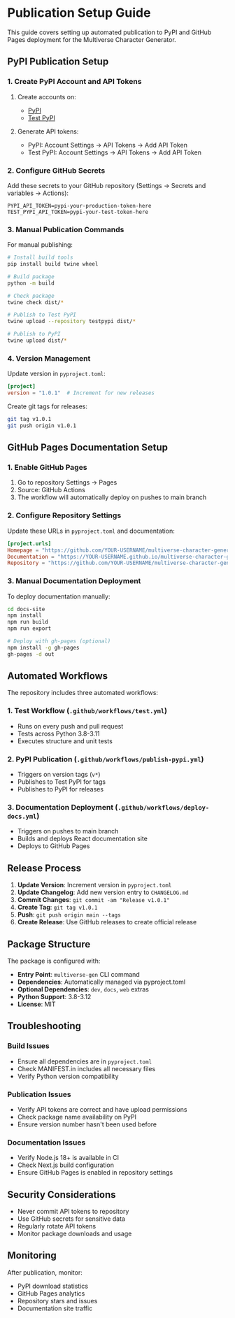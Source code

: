 # Publication Setup Guide

This guide covers setting up automated publication to PyPI and GitHub Pages deployment for the Multiverse Character Generator.

## PyPI Publication Setup

### 1. Create PyPI Account and API Tokens

1. Create accounts on:
   - [PyPI](https://pypi.org/account/register/)
   - [Test PyPI](https://test.pypi.org/account/register/)

2. Generate API tokens:
   - PyPI: Account Settings → API Tokens → Add API Token
   - Test PyPI: Account Settings → API Tokens → Add API Token

### 2. Configure GitHub Secrets

Add these secrets to your GitHub repository (Settings → Secrets and variables → Actions):

```
PYPI_API_TOKEN=pypi-your-production-token-here
TEST_PYPI_API_TOKEN=pypi-your-test-token-here
```

### 3. Manual Publication Commands

For manual publishing:

```bash
# Install build tools
pip install build twine wheel

# Build package
python -m build

# Check package
twine check dist/*

# Publish to Test PyPI
twine upload --repository testpypi dist/*

# Publish to PyPI
twine upload dist/*
```

### 4. Version Management

Update version in `pyproject.toml`:
```toml
[project]
version = "1.0.1"  # Increment for new releases
```

Create git tags for releases:
```bash
git tag v1.0.1
git push origin v1.0.1
```

## GitHub Pages Documentation Setup

### 1. Enable GitHub Pages

1. Go to repository Settings → Pages
2. Source: GitHub Actions
3. The workflow will automatically deploy on pushes to main branch

### 2. Configure Repository Settings

Update these URLs in `pyproject.toml` and documentation:
```toml
[project.urls]
Homepage = "https://github.com/YOUR-USERNAME/multiverse-character-generator"
Documentation = "https://YOUR-USERNAME.github.io/multiverse-character-generator"
Repository = "https://github.com/YOUR-USERNAME/multiverse-character-generator.git"
```

### 3. Manual Documentation Deployment

To deploy documentation manually:

```bash
cd docs-site
npm install
npm run build
npm run export

# Deploy with gh-pages (optional)
npm install -g gh-pages
gh-pages -d out
```

## Automated Workflows

The repository includes three automated workflows:

### 1. Test Workflow (`.github/workflows/test.yml`)
- Runs on every push and pull request
- Tests across Python 3.8-3.11
- Executes structure and unit tests

### 2. PyPI Publication (`.github/workflows/publish-pypi.yml`)
- Triggers on version tags (`v*`)
- Publishes to Test PyPI for tags
- Publishes to PyPI for releases

### 3. Documentation Deployment (`.github/workflows/deploy-docs.yml`)
- Triggers on pushes to main branch
- Builds and deploys React documentation site
- Deploys to GitHub Pages

## Release Process

1. **Update Version**: Increment version in `pyproject.toml`
2. **Update Changelog**: Add new version entry to `CHANGELOG.md`
3. **Commit Changes**: `git commit -am "Release v1.0.1"`
4. **Create Tag**: `git tag v1.0.1`
5. **Push**: `git push origin main --tags`
6. **Create Release**: Use GitHub releases to create official release

## Package Structure

The package is configured with:

- **Entry Point**: `multiverse-gen` CLI command
- **Dependencies**: Automatically managed via pyproject.toml
- **Optional Dependencies**: `dev`, `docs`, `web` extras
- **Python Support**: 3.8-3.12
- **License**: MIT

## Troubleshooting

### Build Issues
- Ensure all dependencies are in `pyproject.toml`
- Check MANIFEST.in includes all necessary files
- Verify Python version compatibility

### Publication Issues
- Verify API tokens are correct and have upload permissions
- Check package name availability on PyPI
- Ensure version number hasn't been used before

### Documentation Issues
- Verify Node.js 18+ is available in CI
- Check Next.js build configuration
- Ensure GitHub Pages is enabled in repository settings

## Security Considerations

- Never commit API tokens to repository
- Use GitHub secrets for sensitive data
- Regularly rotate API tokens
- Monitor package downloads and usage

## Monitoring

After publication, monitor:
- PyPI download statistics
- GitHub Pages analytics
- Repository stars and issues
- Documentation site traffic